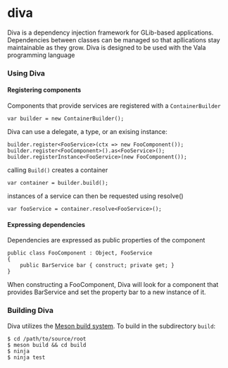 # diva

Diva is a dependency injection framework for GLib-based applications.
Dependencies between classes can be managed so that apllications stay maintainable as they grow.
Diva is designed to be used with the Vala programming language

### Using Diva

#### Registering components

Components that provide services are registered with a ```ContainerBuilder```

    var builder = new ContainerBuilder();
Diva can use a delegate, a type, or an exising instance:

    builder.register<FooService>(ctx => new FooComponent());
    builder.register<FooComponent>().as<FooService>();
    builder.registerInstance<FooService>(new FooComponent());
calling ```Build()``` creates a container

    var container = builder.build();
instances of a service can then be requested using resolve<T>()

    var fooService = container.resolve<FooService>();

#### Expressing dependencies

Dependencies are expressed as public properties of the component

    public class FooComponent : Object, FooService
    {
        public BarService bar { construct; private get; }
    }
When constructing a FooComponent, Diva will look for a component that provides BarService and
set the property bar to a new instance of it.

### Building Diva

Diva utilizes the [Meson build system](https://mesonbuildcom/Quick-guide.html).
To build in the subdirectory `build`:

    $ cd /path/to/source/root
    $ meson build && cd build
    $ ninja
    $ ninja test
